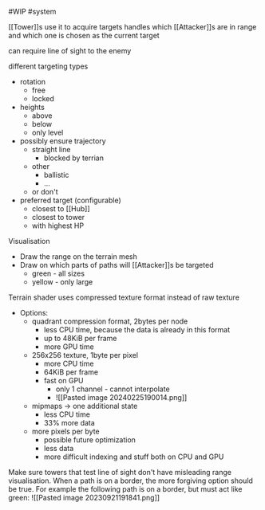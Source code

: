 #WIP 
#system 

[[Tower]]s use it to acquire targets
handles which [[Attacker]]s are in range and which one is chosen as the current target 

can require line of sight to the enemy

different targeting types 
- rotation
    - free
    - locked
- heights
    - above
    - below
    - only level
- possibly ensure trajectory
    - straight line 
        - blocked by terrian
    - other  
        - ballistic
        - ...
    - or don't
- preferred target (configurable)
    - closest to [[Hub]]
    - closest to tower
    - with highest HP


Visualisation
- Draw the range on the terrain mesh
- Draw on which parts of paths will [[Attacker]]s be targeted
    - green - all sizes
    - yellow - only large 

Terrain shader uses compressed texture format instead of raw texture 
- Options:
    - quadrant compression format, 2bytes per node
        - less CPU time, because the data is already in this format
        - up to 48KiB per frame
        - more GPU time
    - 256x256 texture, 1byte per pixel 
        - more CPU time
        - 64KiB per frame
        - fast on GPU
            - only 1 channel - cannot interpolate
            - ![[Pasted image 20240225190014.png]]
    - mipmaps -> one additional state
        - less CPU time
        - 33% more data
    - more pixels per byte
        - possible future optimization
        - less data
        - more difficult indexing and stuff both on CPU and GPU

Make sure towers that test line of sight don't have misleading range visualisation. When a path is on a border, the more forgiving option should be true. For example the following path is on a border, but must act like green: 
![[Pasted image 20230921191841.png]]